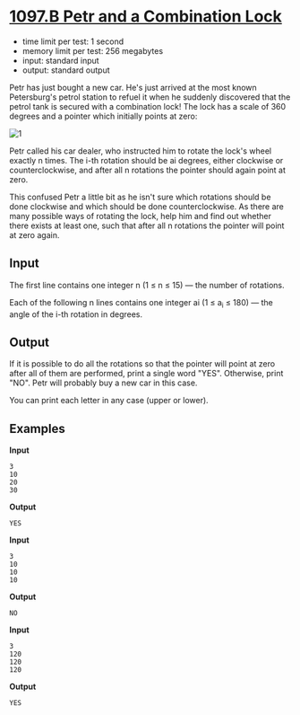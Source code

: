 # [1097.B Petr and a Combination Lock](https://codeforces.com/problemset/problem/1097/B)

-   time limit per test: 1 second
-   memory limit per test: 256 megabytes
-   input: standard input
-   output: standard output

Petr has just bought a new car. He's just arrived at the most known Petersburg's petrol station to refuel it when he suddenly discovered that the petrol tank is secured with a combination lock! The lock has a scale of 360 degrees and a pointer which initially points at zero:

![1](https://espresso.codeforces.com/13b9223256038b68e54be700f46943f507ee6484.png)

Petr called his car dealer, who instructed him to rotate the lock's wheel exactly n times. The i-th rotation should be ai degrees, either clockwise or counterclockwise, and after all n rotations the pointer should again point at zero.

This confused Petr a little bit as he isn't sure which rotations should be done clockwise and which should be done counterclockwise. As there are many possible ways of rotating the lock, help him and find out whether there exists at least one, such that after all n rotations the pointer will point at zero again.

## Input

The first line contains one integer n (1 ≤ n ≤ 15) — the number of rotations.

Each of the following n lines contains one integer ai (1 ≤ a<sub>i</sub> ≤ 180) — the angle of the i-th rotation in degrees.

## Output

If it is possible to do all the rotations so that the pointer will point at zero after all of them are performed, print a single word "YES". Otherwise, print "NO". Petr will probably buy a new car in this case.

You can print each letter in any case (upper or lower).

## Examples

**Input**

```
3
10
20
30
```

**Output**

```
YES
```

**Input**

```
3
10
10
10
```

**Output**

```
NO
```

**Input**

```
3
120
120
120
```

**Output**

```
YES
```
